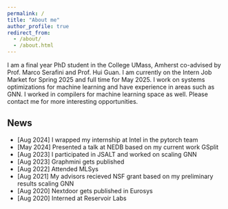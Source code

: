 ```yaml
---
permalink: /
title: "About me"
author_profile: true
redirect_from: 
  - /about/
  - /about.html
---
```


I am a final year PhD student in the College UMass, Amherst co-advised by Prof. Marco Serafini and Prof. Hui Guan.
I am currently on the Intern Job Market for Spring 2025 and full time for May 2025.
I work on systems optimizations for machine learning and have experience in areas such as GNN. 
I worked in compilers for machine learning space as well. 
Please contact me for more interesting opportunities. 

News
-----

* [Aug 2024] I wrapped my internship at Intel in the pytorch team 
* [May 2024] Presented a talk at NEDB based on my current work GSplit
* [Aug 2023] I participated in JSALT and worked on scaling GNN 
* [Aug 2023] Graphmini gets published 
* [Aug 2022] Attended MLSys 
* [Aug 2021] My advisors recieved NSF grant based on my preliminary results scaling GNN
* [Aug 2020] Nextdoor gets published in Eurosys
* [Aug 2020] Interned at Reservoir Labs 
